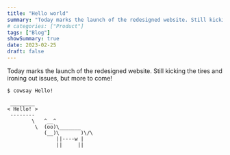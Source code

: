```yaml
---
title: "Hello world"
summary: "Today marks the launch of the redesigned website. Still kicking the tires and ironing out issues, but more to come!"
# categories: ["Product"]
tags: ["Blog"]
showSummary: true
date: 2023-02-25
draft: false
---
```


Today marks the launch of the redesigned website. Still kicking the tires and ironing out issues, but more to come!

```zsh
$ cowsay Hello!
```
```
 ________ 
< Hello! >
 -------- 
        \   ^__^
         \  (oo)\_______
            (__)\       )\/\
                ||----w |
                ||     ||
```
